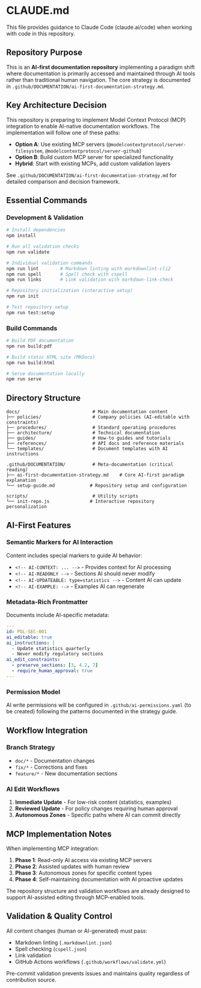 # CLAUDE.md

This file provides guidance to Claude Code (claude.ai/code) when working with code in this repository.

## Repository Purpose

This is an **AI-first documentation repository** implementing a paradigm shift where documentation is primarily accessed and maintained through AI tools rather than traditional human navigation. The core strategy is documented in `.github/DOCUMENTATION/ai-first-documentation-strategy.md`.

## Key Architecture Decision

This repository is preparing to implement Model Context Protocol (MCP) integration to enable AI-native documentation workflows. The implementation will follow one of these paths:

- **Option A**: Use existing MCP servers (`@modelcontextprotocol/server-filesystem`, `@modelcontextprotocol/server-github`)
- **Option B**: Build custom MCP server for specialized functionality
- **Hybrid**: Start with existing MCPs, add custom validation layers

See `.github/DOCUMENTATION/ai-first-documentation-strategy.md` for detailed comparison and decision framework.

## Essential Commands

### Development & Validation
```bash
# Install dependencies
npm install

# Run all validation checks
npm run validate

# Individual validation commands
npm run lint        # Markdown linting with markdownlint-cli2
npm run spell       # Spell check with cspell
npm run links       # Link validation with markdown-link-check

# Repository initialization (interactive setup)
npm run init

# Test repository setup
npm run test:setup
```

### Build Commands
```bash
# Build PDF documentation
npm run build:pdf

# Build static HTML site (MkDocs)
npm run build:html

# Serve documentation locally
npm run serve
```

## Directory Structure

```
docs/                           # Main documentation content
├── policies/                   # Company policies (AI-editable with constraints)
├── procedures/                 # Standard operating procedures
├── architecture/               # Technical documentation
├── guides/                     # How-to guides and tutorials
├── references/                 # API docs and reference materials
└── templates/                  # Document templates with AI instructions

.github/DOCUMENTATION/          # Meta-documentation (critical reading)
├── ai-first-documentation-strategy.md    # Core AI-first paradigm explanation
└── setup-guide.md             # Repository setup and configuration

scripts/                        # Utility scripts
└── init-repo.js               # Interactive repository personalization
```

## AI-First Features

### Semantic Markers for AI Interaction
Content includes special markers to guide AI behavior:
- `<!-- AI-CONTEXT: ... -->` - Provides context for AI processing
- `<!-- AI-READONLY -->` - Sections AI should never modify
- `<!-- AI-UPDATEABLE: type=statistics -->` - Content AI can update
- `<!-- AI-EXAMPLE: -->` - Examples AI can regenerate

### Metadata-Rich Frontmatter
Documents include AI-specific metadata:
```yaml
---
id: POL-SEC-001
ai_editable: true
ai_instructions: |
  - Update statistics quarterly
  - Never modify regulatory sections
ai_edit_constraints:
  - preserve_sections: [3, 4.2, 7]
  - require_human_approval: true
---
```

### Permission Model
AI write permissions will be configured in `.github/ai-permissions.yaml` (to be created) following the patterns documented in the strategy guide.

## Workflow Integration

### Branch Strategy
- `doc/*` - Documentation changes
- `fix/*` - Corrections and fixes
- `feature/*` - New documentation sections

### AI Edit Workflows
1. **Immediate Update** - For low-risk content (statistics, examples)
2. **Reviewed Update** - For policy changes requiring human approval
3. **Autonomous Zones** - Specific paths where AI can commit directly

## MCP Implementation Notes

When implementing MCP integration:

1. **Phase 1**: Read-only AI access via existing MCP servers
2. **Phase 2**: Assisted updates with human review
3. **Phase 3**: Autonomous zones for specific content types
4. **Phase 4**: Self-maintaining documentation with AI proactive updates

The repository structure and validation workflows are already designed to support AI-assisted editing through MCP-enabled tools.

## Validation & Quality Control

All content changes (human or AI-generated) must pass:
- Markdown linting (`.markdownlint.json`)
- Spell checking (`cspell.json`)
- Link validation
- GitHub Actions workflows (`.github/workflows/validate.yml`)

Pre-commit validation prevents issues and maintains quality regardless of contribution source.